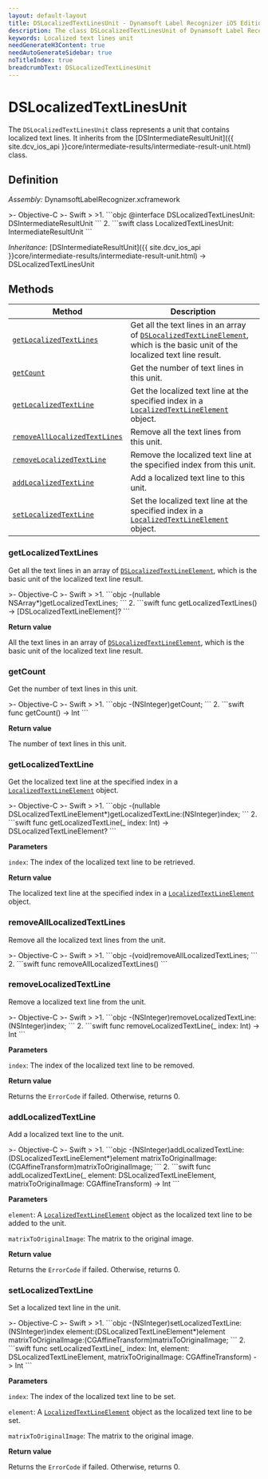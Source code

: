 ```yaml
---
layout: default-layout
title: DSLocalizedTextLinesUnit - Dynamsoft Label Recognizer iOS Edition
description: The class DSLocalizedTextLinesUnit of Dynamsoft Label Recognizer iOS edition represents a unit that contains localized text lines.
keywords: Localized text lines unit
needGenerateH3Content: true
needAutoGenerateSidebar: true
noTitleIndex: true
breadcrumbText: DSLocalizedTextLinesUnit
---
```


# DSLocalizedTextLinesUnit

The `DSLocalizedTextLinesUnit` class represents a unit that contains localized text lines. It inherits from the [DSIntermediateResultUnit]({{ site.dcv_ios_api }}core/intermediate-results/intermediate-result-unit.html) class.

## Definition

*Assembly:* DynamsoftLabelRecognizer.xcframework

<div class="sample-code-prefix"></div>
>- Objective-C
>- Swift
>
>1. 
```objc
@interface DSLocalizedTextLinesUnit: DSIntermediateResultUnit
```
2. 
```swift
class LocalizedTextLinesUnit: IntermediateResultUnit
```

*Inheritance:* [DSIntermediateResultUnit]({{ site.dcv_ios_api }}core/intermediate-results/intermediate-result-unit.html) -> DSLocalizedTextLinesUnit

## Methods

| Method | Description |
| ------ | ----------- |
| [`getLocalizedTextLines`](#getlocalizedtextlines) | Get all the text lines in an array of [`DSLocalizedTextLineElement`](localized-text-line-element.md), which is the basic unit of the localized text line result. |
| [`getCount`](#getcount) | Get the number of text lines in this unit. |
| [`getLocalizedTextLine`](#getlocalizedtextline) | Get the localized text line at the specified index in a [`LocalizedTextLineElement`](localized-text-line-element.md) object. |
| [`removeAllLocalizedTextLines`](#removealllocalizedtextlines) | Remove all the text lines from this unit. |
| [`removeLocalizedTextLine`](#removelocalizedtextline) | Remove the localized text line at the specified index from this unit. |
| [`addLocalizedTextLine`](#addlocalizedtextline) | Add a localized text line to this unit. |
| [`setLocalizedTextLine`](#setlocalizedtextline) | Set the localized text line at the specified index in a [`LocalizedTextLineElement`](localized-text-line-element.md) object. |

### getLocalizedTextLines

Get all the text lines in an array of [`DSLocalizedTextLineElement`](localized-text-line-element.md), which is the basic unit of the localized text line result.

<div class="sample-code-prefix"></div>
>- Objective-C
>- Swift
>
>1. 
```objc
-(nullable NSArray<DSLocalizedTextLineElement*>*)getLocalizedTextLines;
```
2. 
```swift
func getLocalizedTextLines() -> [DSLocalizedTextLineElement]?
```

**Return value**

All the text lines in an array of [`DSLocalizedTextLineElement`](localized-text-line-element.md), which is the basic unit of the localized text line result.

### getCount

Get the number of text lines in this unit.

<div class="sample-code-prefix"></div>
>- Objective-C
>- Swift
>
>1. 
```objc
-(NSInteger)getCount;
```
2. 
```swift
func getCount() -> Int
```

**Return value**

The number of text lines in this unit.

### getLocalizedTextLine

Get the localized text line at the specified index in a [`LocalizedTextLineElement`](localized-text-line-element.md) object.

<div class="sample-code-prefix"></div>
>- Objective-C
>- Swift
>
>1. 
```objc
-(nullable DSLocalizedTextLineElement*)getLocalizedTextLine:(NSInteger)index;
```
2. 
```swift
func getLocalizedTextLine(_ index: Int) -> DSLocalizedTextLineElement?
```

**Parameters**

`index`: The index of the localized text line to be retrieved.

**Return value**

The localized text line at the specified index in a [`LocalizedTextLineElement`](localized-text-line-element.md) object.

### removeAllLocalizedTextLines

Remove all the localized text lines from the unit.

<div class="sample-code-prefix"></div>
>- Objective-C
>- Swift
>
>1. 
```objc
-(void)removeAllLocalizedTextLines;
```
2. 
```swift
func removeAllLocalizedTextLines()
```

### removeLocalizedTextLine

Remove a localized text line from the unit.

<div class="sample-code-prefix"></div>
>- Objective-C
>- Swift
>
>1. 
```objc
-(NSInteger)removeLocalizedTextLine:(NSInteger)index;
```
2. 
```swift
func removeLocalizedTextLine(_ index: Int) -> Int
```

**Parameters**

`index`: The index of the localized text line to be removed.

**Return value**

Returns the `ErrorCode` if failed. Otherwise, returns 0.

### addLocalizedTextLine

Add a localized text line to the unit.

<div class="sample-code-prefix"></div>
>- Objective-C
>- Swift
>
>1. 
```objc
-(NSInteger)addLocalizedTextLine:(DSLocalizedTextLineElement*)element
           matrixToOriginalImage:(CGAffineTransform)matrixToOriginalImage;
```
2. 
```swift
func addLocalizedTextLine(_ element: DSLocalizedTextLineElement, matrixToOriginalImage: CGAffineTransform) -> Int
```

**Parameters**

`element`: A [`LocalizedTextLineElement`](localized-text-line-element.md) object as the localized text line to be added to the unit.

`matrixToOriginalImage`: The matrix to the original image.

**Return value**

Returns the `ErrorCode` if failed. Otherwise, returns 0.

### setLocalizedTextLine

Set a localized text line in the unit.

<div class="sample-code-prefix"></div>
>- Objective-C
>- Swift
>
>1. 
```objc
-(NSInteger)setLocalizedTextLine:(NSInteger)index
                         element:(DSLocalizedTextLineElement*)element
           matrixToOriginalImage:(CGAffineTransform)matrixToOriginalImage;
```
2. 
```swift
func setLocalizedTextLine(_ index: Int, element: DSLocalizedTextLineElement, matrixToOriginalImage: CGAffineTransform) -> Int
```

**Parameters**

`index`: The index of the localized text line to be set.

`element`:  A [`LocalizedTextLineElement`](localized-text-line-element.md) object as the localized text line to be set.

`matrixToOriginalImage`: The matrix to the original image.

**Return value**

Returns the `ErrorCode` if failed. Otherwise, returns 0.
